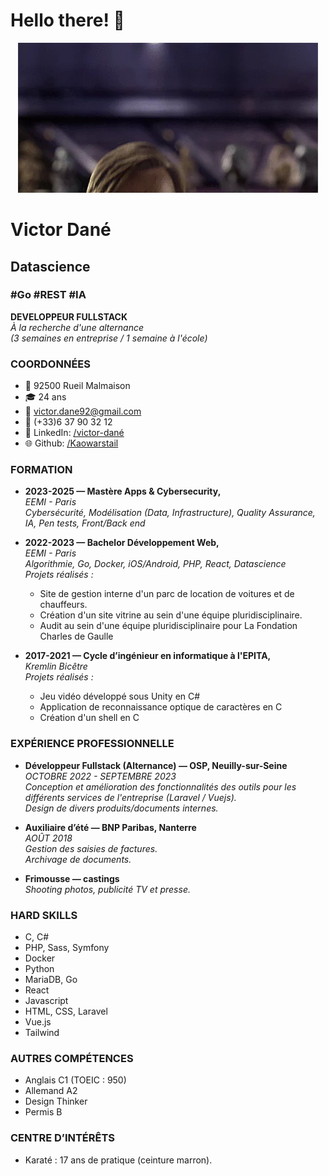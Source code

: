 # Hello there! 👋

<div align="center">
  <img src="https://github.com/Kaowarstail/Kaowarstail/blob/main/hello_there.gif" alt="Hello There" width="480" height="240" />
</div>

# Victor Dané
## Datascience
### #Go #REST #IA

**DEVELOPPEUR FULLSTACK**  
*À la recherche d'une alternance*  
*(3 semaines en entreprise / 1 semaine à l'école)*

### COORDONNÉES
- 📍 92500 Rueil Malmaison
- 🎓 24 ans
- 📧 victor.dane92@gmail.com
- 📱 (+33)6 37 90 32 12
- 🔗 LinkedIn: [/victor-dané](https://www.linkedin.com/in/victor-dané)
- 🌐 Github: [/Kaowarstail](https://github.com/Kaowarstail)

### FORMATION
- **2023-2025 — Mastère Apps & Cybersecurity,**  
  *EEMI - Paris*  
  *Cybersécurité, Modélisation (Data, Infrastructure), Quality Assurance, IA, Pen tests, Front/Back end*

- **2022-2023 — Bachelor Développement Web,**  
  *EEMI - Paris*  
  *Algorithmie, Go, Docker, iOS/Android, PHP, React, Datascience*  
  *Projets réalisés :*  
  - Site de gestion interne d'un parc de location de voitures et de chauffeurs.
  - Création d'un site vitrine au sein d'une équipe pluridisciplinaire.
  - Audit au sein d'une équipe pluridisciplinaire pour La Fondation Charles de Gaulle

- **2017-2021 — Cycle d’ingénieur en informatique à l'EPITA,**  
  *Kremlin Bicêtre*  
  *Projets réalisés :*  
  - Jeu vidéo développé sous Unity en C#
  - Application de reconnaissance optique de caractères en C
  - Création d'un shell en C

### EXPÉRIENCE PROFESSIONNELLE
- **Développeur Fullstack (Alternance) — OSP, Neuilly-sur-Seine**  
  *OCTOBRE 2022 - SEPTEMBRE 2023*  
  *Conception et amélioration des fonctionnalités des outils pour les différents services de l'entreprise (Laravel / Vuejs).*  
  *Design de divers produits/documents internes.*

- **Auxiliaire d’été — BNP Paribas, Nanterre**  
  *AOÛT 2018*  
  *Gestion des saisies de factures.*  
  *Archivage de documents.*

- **Frimousse — castings**  
  *Shooting photos, publicité TV et presse.*

### HARD SKILLS
- C, C#
- PHP, Sass, Symfony
- Docker
- Python
- MariaDB, Go
- React
- Javascript
- HTML, CSS, Laravel
- Vue.js
- Tailwind

### AUTRES COMPÉTENCES
- Anglais C1 (TOEIC : 950)
- Allemand A2
- Design Thinker
- Permis B

### CENTRE D’INTÉRÊTS
- Karaté : 17 ans de pratique (ceinture marron).
